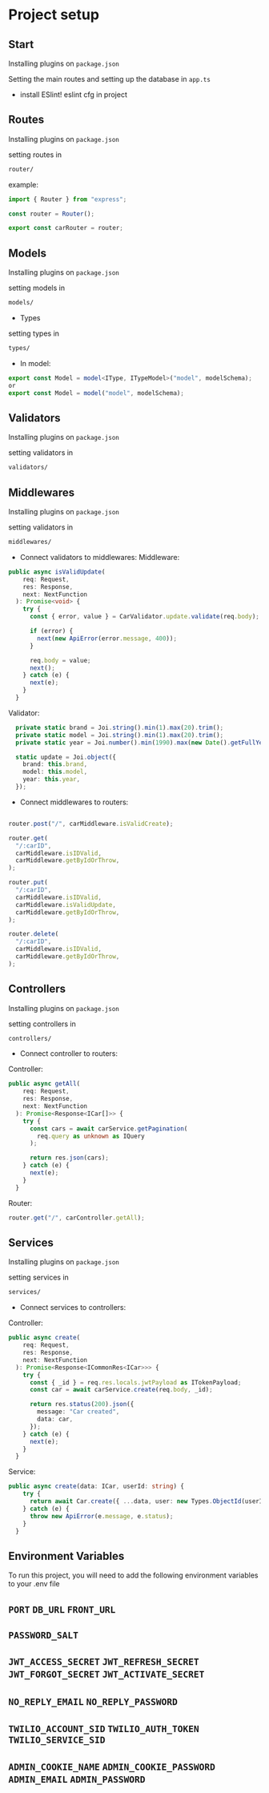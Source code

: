 # Project setup


## Start

Installing plugins on `package.json`

Setting the main routes and setting up the database in `app.ts`


- install ESlint!
  eslint cfg in project

## Routes

Installing plugins on `package.json`

setting routes in
```bash 
router/
```

example:
```typescript
import { Router } from "express";

const router = Router();

export const carRouter = router;
```

## Models

Installing plugins on `package.json`

setting models in
```bash 
models/
```

- Types

setting types in
```bash
types/
```

- In model:
```typescript
export const Model = model<IType, ITypeModel>("model", modelSchema);
or
export const Model = model("model", modelSchema);
```

## Validators

Installing plugins on `package.json`

setting validators in
```bash 
validators/
```

## Middlewares

Installing plugins on `package.json`

setting validators in
```bash 
middlewares/
```

- Connect validators to middlewares:
  Middleware:

```typescript
public async isValidUpdate(
    req: Request,
    res: Response,
    next: NextFunction
  ): Promise<void> {
    try {
      const { error, value } = CarValidator.update.validate(req.body);

      if (error) {
        next(new ApiError(error.message, 400));
      }

      req.body = value;
      next();
    } catch (e) {
      next(e);
    }
  }
```

Validator:
```typescript
  private static brand = Joi.string().min(1).max(20).trim();
  private static model = Joi.string().min(1).max(20).trim();
  private static year = Joi.number().min(1990).max(new Date().getFullYear());

  static update = Joi.object({
    brand: this.brand,
    model: this.model,
    year: this.year,
  });
```

- Connect middlewares to routers:

```typescript

router.post("/", carMiddleware.isValidCreate);

router.get(
  "/:carID",
  carMiddleware.isIDValid,
  carMiddleware.getByIdOrThrow,
);

router.put(
  "/:carID",
  carMiddleware.isIDValid,
  carMiddleware.isValidUpdate,
  carMiddleware.getByIdOrThrow,
);

router.delete(
  "/:carID",
  carMiddleware.isIDValid,
  carMiddleware.getByIdOrThrow,
);
```

## Controllers

Installing plugins on `package.json`

setting controllers in
```bash 
controllers/
```

- Connect controller to routers:

Controller:
```typescript
public async getAll(
    req: Request,
    res: Response,
    next: NextFunction
  ): Promise<Response<ICar[]>> {
    try {
      const cars = await carService.getPagination(
        req.query as unknown as IQuery
      );

      return res.json(cars);
    } catch (e) {
      next(e);
    }
  }
```

Router:
```typescript
router.get("/", carController.getAll);
```

## Services

Installing plugins on `package.json`

setting services in
```bash 
services/
```

- Connect services to controllers:

Controller:
```typescript
public async create(
    req: Request,
    res: Response,
    next: NextFunction
  ): Promise<Response<ICommonRes<ICar>>> {
    try {
      const { _id } = req.res.locals.jwtPayload as ITokenPayload;
      const car = await carService.create(req.body, _id);

      return res.status(200).json({
        message: "Car created",
        data: car,
      });
    } catch (e) {
      next(e);
    }
  }
```

Service:
```typescript
public async create(data: ICar, userId: string) {
    try {
      return await Car.create({ ...data, user: new Types.ObjectId(userId) });
    } catch (e) {
      throw new ApiError(e.message, e.status);
    }
  }
```


## Environment Variables

To run this project, you will need to add the following environment variables to your .env file

`PORT`
`DB_URL`
`FRONT_URL`
-
`PASSWORD_SALT`
-
`JWT_ACCESS_SECRET`
`JWT_REFRESH_SECRET`
`JWT_FORGOT_SECRET`
`JWT_ACTIVATE_SECRET`
-
`NO_REPLY_EMAIL`
`NO_REPLY_PASSWORD`
-
`TWILIO_ACCOUNT_SID`
`TWILIO_AUTH_TOKEN`
`TWILIO_SERVICE_SID`
-
`ADMIN_COOKIE_NAME`
`ADMIN_COOKIE_PASSWORD`
`ADMIN_EMAIL`
`ADMIN_PASSWORD`
-